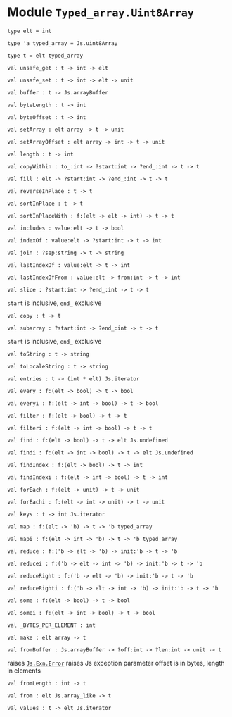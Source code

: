 
# Module `Typed_array.Uint8Array`

```
type elt = int
```
```
type 'a typed_array = Js.uint8Array
```
```
type t = elt typed_array
```
```
val unsafe_get : t -> int -> elt
```
```
val unsafe_set : t -> int -> elt -> unit
```
```
val buffer : t -> Js.arrayBuffer
```
```
val byteLength : t -> int
```
```
val byteOffset : t -> int
```
```
val setArray : elt array -> t -> unit
```
```
val setArrayOffset : elt array -> int -> t -> unit
```
```
val length : t -> int
```
```
val copyWithin : to_:int -> ?start:int -> ?end_:int -> t -> t
```
```
val fill : elt -> ?start:int -> ?end_:int -> t -> t
```
```
val reverseInPlace : t -> t
```
```
val sortInPlace : t -> t
```
```
val sortInPlaceWith : f:(elt -> elt -> int) -> t -> t
```
```
val includes : value:elt -> t -> bool
```
```
val indexOf : value:elt -> ?start:int -> t -> int
```
```
val join : ?sep:string -> t -> string
```
```
val lastIndexOf : value:elt -> t -> int
```
```
val lastIndexOfFrom : value:elt -> from:int -> t -> int
```
```
val slice : ?start:int -> ?end_:int -> t -> t
```
`start` is inclusive, `end_` exclusive

```
val copy : t -> t
```
```
val subarray : ?start:int -> ?end_:int -> t -> t
```
`start` is inclusive, `end_` exclusive

```
val toString : t -> string
```
```
val toLocaleString : t -> string
```
```
val entries : t -> (int * elt) Js.iterator
```
```
val every : f:(elt -> bool) -> t -> bool
```
```
val everyi : f:(elt -> int -> bool) -> t -> bool
```
```
val filter : f:(elt -> bool) -> t -> t
```
```
val filteri : f:(elt -> int -> bool) -> t -> t
```
```
val find : f:(elt -> bool) -> t -> elt Js.undefined
```
```
val findi : f:(elt -> int -> bool) -> t -> elt Js.undefined
```
```
val findIndex : f:(elt -> bool) -> t -> int
```
```
val findIndexi : f:(elt -> int -> bool) -> t -> int
```
```
val forEach : f:(elt -> unit) -> t -> unit
```
```
val forEachi : f:(elt -> int -> unit) -> t -> unit
```
```
val keys : t -> int Js.iterator
```
```
val map : f:(elt -> 'b) -> t -> 'b typed_array
```
```
val mapi : f:(elt -> int -> 'b) -> t -> 'b typed_array
```
```
val reduce : f:('b -> elt -> 'b) -> init:'b -> t -> 'b
```
```
val reducei : f:('b -> elt -> int -> 'b) -> init:'b -> t -> 'b
```
```
val reduceRight : f:('b -> elt -> 'b) -> init:'b -> t -> 'b
```
```
val reduceRighti : f:('b -> elt -> int -> 'b) -> init:'b -> t -> 'b
```
```
val some : f:(elt -> bool) -> t -> bool
```
```
val somei : f:(elt -> int -> bool) -> t -> bool
```
```
val _BYTES_PER_ELEMENT : int
```
```
val make : elt array -> t
```
```
val fromBuffer : Js.arrayBuffer -> ?off:int -> ?len:int -> unit -> t
```
raises [`Js.Exn.Error`](./Js-Exn.md#extension-Error) raises Js exception
parameter offset is in bytes, length in elements
```
val fromLength : int -> t
```
```
val from : elt Js.array_like -> t
```
```
val values : t -> elt Js.iterator
```
